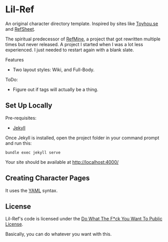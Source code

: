 # Lil-Ref
An original character directory template.
Inspired by sites like [Toyhou.se](https://toyhou.se) and [RefSheet](https://refsheet.net).

The spiritual predecessor of [RefMine](https://refmine.shroom.ink),
a project that got rewritten multiple times but never released.
A project I started when I was a lot less experienced.
I just needed to restart again with a blank slate.

Features
- Two layout styles: Wiki, and Full-Body.

ToDo:
- Figure out if tags will actually be a thing.

## Set Up Locally

Pre-requisites:
- [Jekyll](https://jekyllrb.com/)

Once Jekyll is installed, open the project folder in your command prompt and run this:

```
bundle exec jekyll serve
```
Your site should be available at [http://localhost:4000/](http://localhost:4000/)

## Creating Character Pages

It uses the [YAML](https://yaml.org/) syntax.

## License
Lil-Ref's code is licensed under the [Do What The F*ck You Want To Public License](https://github.com/RodFireProductions/Lil-Ref/blob/master/LICENSE).

Basically, you can do whatever you want with this.
